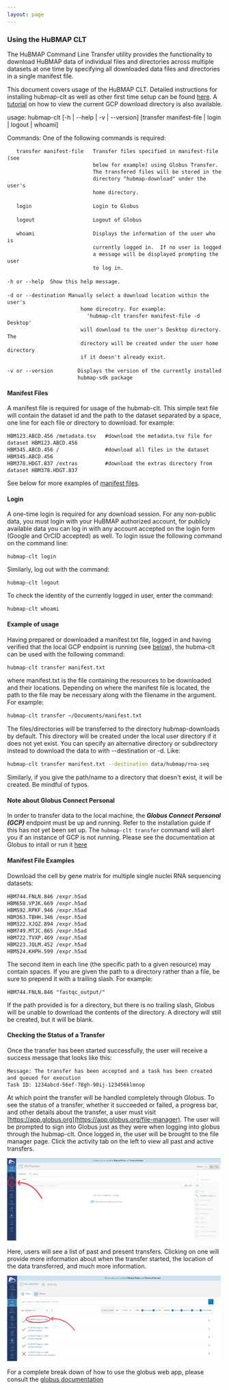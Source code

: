 ```yaml
---
layout: page
---
```

### Using the HuBMAP CLT


The HuBMAP Command Line Transfer utility provides the functionality to download HuBMAP data of individual files and directories across multiple datasets at one time by specifying all downloaded data files and directories in a single manifest file.

This document covers usage of the HuBMAP CLT. Detailed instructions for installing hubmap-clt as well as other first 
time setup can be found [here](install-hubmap-clt.html). A [tutorial](view-globus-download-location.html) on how to view the current GCP download directory is also available.

usage: hubmap-clt [-h &#124; --help &#124; -v &#124; --version] [transfer manifest-file &#124; login &#124; logout &#124; whoami]

Commands: One of the following commands is required:

```
   transfer manifest-file   Transfer files specified in manifest-file (see
                            below for example) using Globus Transfer.
			                The transfered files will be stored in the
			                directory "hubmap-download" under the user's
			                home directory.

   login                    Login to Globus

   logout 		            Logout of Globus

   whoami                   Displays the information of the user who is
                            currently logged in.  If no user is logged
                            a message will be displayed prompting the user
			                to log in.

-h or --help  Show this help message.

-d or --destination	Manually select a download location within the user's
                        home direcotry. For example:
                          'hubmap-clt transfer manifest-file -d Desktop'
            			will download to the user's Desktop directory. The 
			            directory will be created under the user home directory
			            if it doesn't already exist.

-v or --version        Displays the version of the currently installed 
                       hubmap-sdk package

```

#### Manifest Files

A manifest file is required for usage of the hubmab-clt. This simple text file will contain the dataset id and the path
to the dataset separated by a space, one line for each file or directory to download. for example:

```
HBM123.ABCD.456 /metadata.tsv   #download the metadata.tsv file for dataset HBM123.ABCD.456
HBM345.ABCD.456 /               #download all files in the dataset HBM345.ABCD.456
HBM378.HDGT.837 /extras         #download the extras directory from dataset HBM378.HDGT.837
```
See below for more examples of [manifest files](#manfiles).

#### Login

A one-time login is required for any download session.  For any non-public data, you must login with your HuBMAP authorized account, for publicly available data you can log in with any account accepted on the login form (Google and OrCID accepted) as well.  To login issue the following command on the command line:

```
hubmap-clt login
```

Similarly, log out with the command:

```
hubmap-clt logout
```

To check the identity of the currently logged in user, enter the command:

```
hubmap-clt whoami
```

#### Example of usage

Having prepared or downloaded a manifest.txt file, logged in and having verified that the local GCP endpoint is running (see [below](#gcp)), the hubma-clt can be used with the following command:

```bash
hubmap-clt transfer manifest.txt
```

where manifest.txt is the file containing the resources to be downloaded and their locations. Depending on where the 
manifest file is located, the path to the file may be necessary along with the filename in the argument. For example:

```bash
hubmap-clt transfer ~/Documents/manifest.txt 
```

The files/directories will be transferred to the directory hubmap-downloads by default. This directory will be created under the local user directory if it does not yet exist. You can specify an alternative directory or subdirectory instead to download the data to with --destination or -d. Like:

```bash
hubmap-clt transfer manifest.txt --destination data/hubmap/rna-seq
```

Similarly, if you give the path/name to a directory that doesn't exist, it will be created. Be mindful of typos.

<a name="gcp"></a>

#### Note about Globus Connect Personal

In order to transfer data to the local machine, the **_Globus Connect Personal (GCP)_** endpoint must be up and running. Refer
to the installation guide if this has not yet been set up. The `hubmap-clt transfer` command will alert you if an instance of GCP is not running.  Please see the documentation at Globus to intall or run it [here](https://www.globus.org/globus-connect-personal)

<a name="manfiles"></a>

#### Manifest File Examples

Download the cell by gene matrix for multiple single nuclei RNA sequencing datasets:
```
HBM744.FNLN.846 /expr.h5ad
HBM658.VPJK.669 /expr.h5ad
HBM592.RPKF.946 /expr.h5ad
HBM363.TBHH.346 /expr.h5ad
HBM322.XJQZ.894 /expr.h5ad
HBM749.MTJC.865 /expr.h5ad
HBM722.TVXP.469 /expr.h5ad
HBM223.JQLM.452 /expr.h5ad
HBM524.KHPH.599 /expr.h5ad
```

The second item in each line (the specific path to a given resource) may contain spaces. If you are given the path to a directory rather than a file, be sure to prepend it with a trailing slash. For example:

```
HBM744.FNLN.846 "fastqc_output/"
```

If the path provided is for a directory, but there is no trailing slash, Globus will be unable to download the contents of the directory. A directory will still be created, but it will be blank.

#### Checking the Status of a Transfer

Once the transfer has been started successfully, the user will receive a success message that looks like this: 

```
Message: The transfer has been accepted and a task has been created and queued for execution
Task ID: 1234abcd-56ef-78gh-90ij-123456klmnop
```

At which point the transfer will be handled completely through Globus. To see the status of a transfer, whether it succeeded or failed, a progress bar, and other details about the transfer, 
a user must visit [https://app.globus.org](https://app.globus.org/file-manager). The user will be prompted to sign into Globus just as they were when logging 
into globus through the hubmap-clt. Once logged in, the user will be brought to the file manager page. Click the activity tab on the left to view all past and active transfers.

<img src="../images/globus_file_manager_transfer_tab.png" alt="Globus App File Manager Transfer Tab" width="500"/>

Here, users will see a list of past and present transfers. Clicking on one will provide more information about when the transfer started, the location of the data transferred, and much more information. 

<img src="../images/globus_activities_page.PNG" alt="Globus App Activities Page" width="500"/>


For a complete break down of how to use the globus web app, please consult the [globus documentation](https://docs.globus.org/how-to/get-started/)
